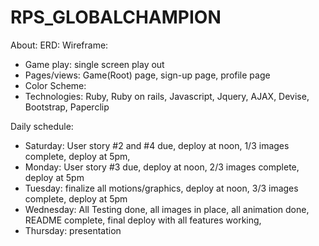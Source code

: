 RPS_GLOBALCHAMPION
==================
About:
ERD:
Wireframe: 
* Game play: single screen play out
* Pages/views: Game(Root) page, sign-up page, profile page
* Color Scheme:
* Technologies:
Ruby,
Ruby on rails,
Javascript,
Jquery,
AJAX,
Devise,
Bootstrap,
Paperclip

Daily schedule:
* Saturday: User story #2 and #4 due, deploy at noon,  1/3 images complete, deploy at 5pm,
* Monday: User story #3 due, deploy at noon, 2/3 images complete, deploy at 5pm
* Tuesday: finalize all motions/graphics, deploy at noon, 3/3 images complete, deploy at 5pm
* Wednesday: All Testing done,  all images in place, all animation done, README complete, final deploy with all features working,
* Thursday: presentation 

